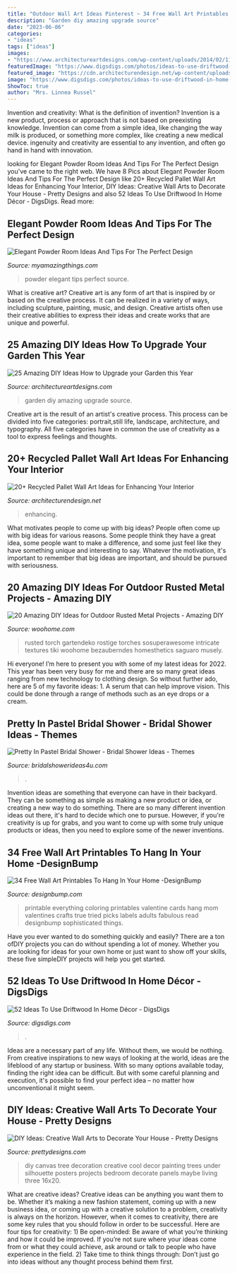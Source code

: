 ```yaml
---
title: "Outdoor Wall Art Ideas Pinterest ~ 34 Free Wall Art Printables To Hang In Your Home -designbump"
description: "Garden diy amazing upgrade source"
date: "2023-06-06"
categories:
- "ideas"
tags: ["ideas"]
images:
- "https://www.architectureartdesigns.com/wp-content/uploads/2014/02/1140.jpg"
featuredImage: "https://www.digsdigs.com/photos/ideas-to-use-driftwood-in-home-decor-35.jpg"
featured_image: "https://cdn.architecturendesign.net/wp-content/uploads/2015/06/AD-Pallet-Wall-Art-3.jpg"
image: "https://www.digsdigs.com/photos/ideas-to-use-driftwood-in-home-decor-35.jpg"
ShowToc: true
author: "Mrs. Linnea Russel"
---
```



Invention and creativity: What is the definition of invention?
Invention is a new product, process or approach that is not based on preexisting knowledge. Invention can come from a simple idea, like changing the way milk is produced, or something more complex, like creating a new medical device. ingenuity and creativity are essential to any invention, and often go hand in hand with innovation.

	

		
looking for Elegant Powder Room Ideas And Tips For The Perfect Design you've came to the right web. We have 8 Pics about Elegant Powder Room Ideas And Tips For The Perfect Design like 20+ Recycled Pallet Wall Art Ideas for Enhancing Your Interior, DIY Ideas: Creative Wall Arts to Decorate Your House - Pretty Designs and also 52 Ideas To Use Driftwood In Home Décor - DigsDigs. Read more:
		
    
## Elegant Powder Room Ideas And Tips For The Perfect Design

<img loading=lazy src="http://myamazingthings.com/wp-content/uploads/2017/10/powder-room-1-.jpg" onerror="this.onerror=null;this.src='https://tse3.mm.bing.net/th?id=OIP.bc9oSxq-U60CZt82kKol6gHaLH&amp;pid=15.1';" alt="Elegant Powder Room Ideas And Tips For The Perfect Design">

_Source: myamazingthings.com_

>powder elegant tips perfect source. 

	

What is creative art?
Creative art is any form of art that is inspired by or based on the creative process. It can be realized in a variety of ways, including sculpture, painting, music, and design. Creative artists often use their creative abilities to express their ideas and create works that are unique and powerful.

    
## 25 Amazing DIY Ideas How To Upgrade Your Garden This Year

<img loading=lazy src="https://www.architectureartdesigns.com/wp-content/uploads/2014/02/1140.jpg" onerror="this.onerror=null;this.src='https://tse3.mm.bing.net/th?id=OIP.yzGUr_6P5i9dGxIEIh_HdwAAAA&amp;pid=15.1';" alt="25 Amazing DIY Ideas How to Upgrade your Garden this Year">

_Source: architectureartdesigns.com_

>garden diy amazing upgrade source. 

	

Creative art is the result of an artist's creative process. This process can be divided into five categories: portrait,still life, landscape, architecture, and typography. All five categories have in common the use of creativity as a tool to express feelings and thoughts.

    
## 20+ Recycled Pallet Wall Art Ideas For Enhancing Your Interior

<img loading=lazy src="https://cdn.architecturendesign.net/wp-content/uploads/2015/06/AD-Pallet-Wall-Art-3.jpg" onerror="this.onerror=null;this.src='https://tse2.mm.bing.net/th?id=OIP.aqv6cNnEDFre0O4e9gOsKwHaMZ&amp;pid=15.1';" alt="20+ Recycled Pallet Wall Art Ideas for Enhancing Your Interior">

_Source: architecturendesign.net_

>enhancing. 

	

What motivates people to come up with big ideas?
People often come up with big ideas for various reasons. Some people think they have a great idea, some people want to make a difference, and some just feel like they have something unique and interesting to say. Whatever the motivation, it's important to remember that big ideas are important, and should be pursued with seriousness.

    
## 20 Amazing DIY Ideas For Outdoor Rusted Metal Projects - Amazing DIY

<img loading=lazy src="https://www.woohome.com/wp-content/uploads/2016/02/rusted-metal-projects-woohome-10.jpg" onerror="this.onerror=null;this.src='https://tse4.mm.bing.net/th?id=OIP.oZc8lPeRjxmEZT0LCejiuAHaLK&amp;pid=15.1';" alt="20 Amazing DIY Ideas for Outdoor Rusted Metal Projects - Amazing DIY">

_Source: woohome.com_

>rusted torch gartendeko rostige torches sosuperawesome intricate textures tiki woohome bezauberndes homesthetics saguaro musely. 

	

Hi everyone! I’m here to present you with some of my latest ideas for 2022. This year has been very busy for me and there are so many great ideas ranging from new technology to clothing design. So without further ado, here are 5 of my favorite ideas: 1. A serum that can help improve vision. This could be done through a range of methods such as an eye drops or a cream. 
    
## Pretty In Pastel Bridal Shower - Bridal Shower Ideas - Themes

<img loading=lazy src="https://www.bridalshowerideas4u.com/wp-content/uploads/2016/11/Pretty-In-Pastel-Bridal-Shower-Flower-Cake.jpeg" onerror="this.onerror=null;this.src='https://tse1.mm.bing.net/th?id=OIP.j1jaTfHfHk8u6Fk32Z1xFgHaJ4&amp;pid=15.1';" alt="Pretty In Pastel Bridal Shower - Bridal Shower Ideas - Themes">

_Source: bridalshowerideas4u.com_

>. 

	

Invention ideas are something that everyone can have in their backyard. They can be something as simple as making a new product or idea, or creating a new way to do something. There are so many different invention ideas out there, it's hard to decide which one to pursue. However, if you're creativity is up for grabs, and you want to come up with some truly unique products or ideas, then you need to explore some of the newer inventions.

    
## 34 Free Wall Art Printables To Hang In Your Home -DesignBump

<img loading=lazy src="https://cdn.designbump.com/wp-content/uploads/2015/02/iloveeverything04sm.jpg" onerror="this.onerror=null;this.src='https://tse1.mm.bing.net/th?id=OIP.qMqGXuvh_yeTkU7ZQaPTTgHaLH&amp;pid=15.1';" alt="34 Free Wall Art Printables To Hang In Your Home -DesignBump">

_Source: designbump.com_

>printable everything coloring printables valentine cards hang mom valentines crafts true tried picks labels adults fabulous read designbump sophisticated things. 

	

Have you ever wanted to do something quickly and easily? There are a ton ofDIY projects you can do without spending a lot of money. Whether you are looking for ideas for your own home or just want to show off your skills, these five simpleDIY projects will help you get started.

    
## 52 Ideas To Use Driftwood In Home Décor - DigsDigs

<img loading=lazy src="https://www.digsdigs.com/photos/ideas-to-use-driftwood-in-home-decor-35.jpg" onerror="this.onerror=null;this.src='https://tse2.mm.bing.net/th?id=OIP.rIEcS8OP17iq6vXUCIrKkgHaJ4&amp;pid=15.1';" alt="52 Ideas To Use Driftwood In Home Décor - DigsDigs">

_Source: digsdigs.com_

>. 

	

Ideas are a necessary part of any life. Without them, we would be nothing. From creative inspirations to new ways of looking at the world, ideas are the lifeblood of any startup or business. With so many options available today, finding the right idea can be difficult. But with some careful planning and execution, it's possible to find your perfect idea – no matter how unconventional it might seem.

    
## DIY Ideas: Creative Wall Arts To Decorate Your House - Pretty Designs

<img loading=lazy src="http://www.prettydesigns.com/wp-content/uploads/2014/04/Wall-Canvas-Art.jpg" onerror="this.onerror=null;this.src='https://tse3.mm.bing.net/th?id=OIP.Z4v_TNCr45ue1DQWEHWXpAHaJ3&amp;pid=15.1';" alt="DIY Ideas: Creative Wall Arts to Decorate Your House - Pretty Designs">

_Source: prettydesigns.com_

>diy canvas tree decoration creative cool decor painting trees under silhouette posters projects bedroom decorate panels maybe living three 16x20. 

	

What are creative ideas?
Creative ideas can be anything you want them to be. Whether it’s making a new fashion statement, coming up with a new business idea, or coming up with a creative solution to a problem, creativity is always on the horizon. However, when it comes to creativity, there are some key rules that you should follow in order to be successful. Here are four tips for creativity: 1) Be open-minded: Be aware of what you’re thinking and how it could be improved. If you’re not sure where your ideas come from or what they could achieve, ask around or talk to people who have experience in the field. 2) Take time to think things through: Don’t just go into ideas without any thought process behind them first.

